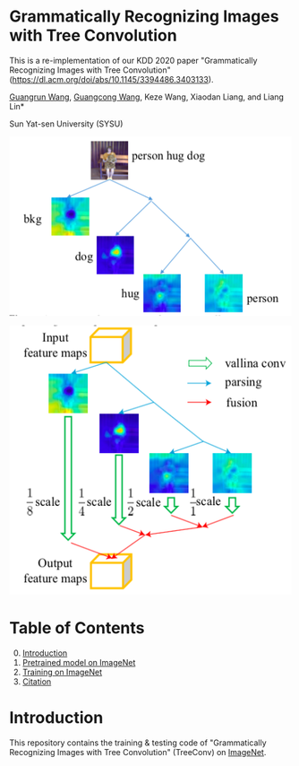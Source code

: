 # Grammatically Recognizing Images with Tree Convolution


This is a re-implementation of our KDD 2020 paper "Grammatically Recognizing Images with Tree Convolution" (https://dl.acm.org/doi/abs/10.1145/3394486.3403133).

[Guangrun Wang](https://wanggrun.github.io), [Guangcong Wang](https://wanggcong.github.io), Keze Wang, Xiaodan Liang, and Liang Lin*

Sun Yat-sen University (SYSU)


![intro](https://github.com/wanggrun/TreeConv/blob/master/images/intro1.png)


![intro](https://github.com/wanggrun/TreeConv/blob/master/images/intro2.png)






# Table of Contents
0. [Introduction](#introduction)
0. [Pretrained model on ImageNet](#imagenet)
0. [Training on ImageNet](#imagenet)
0. [Citation](#citation)

# Introduction

This repository contains the training & testing code of "Grammatically Recognizing Images with Tree Convolution" (TreeConv) on [ImageNet](http://image-net.org/challenges/LSVRC/2015/). 